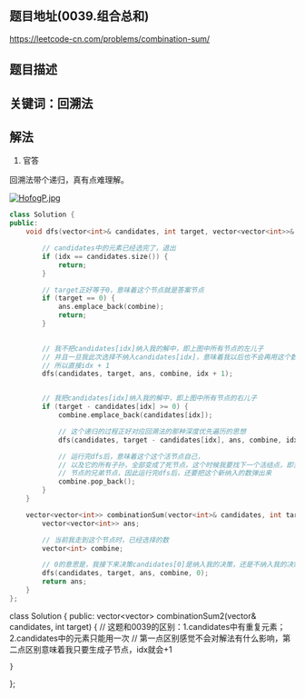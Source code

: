 ## 题目地址(0039.组合总和)

https://leetcode-cn.com/problems/combination-sum/

## 题目描述

## 关键词：回溯法

## 解法

1. 官答

回溯法带个递归，真有点难理解。

[![HofogP.jpg](https://s4.ax1x.com/2022/02/18/HofogP.jpg)](https://imgtu.com/i/HofogP)

```cpp
class Solution {
public:
    void dfs(vector<int>& candidates, int target, vector<vector<int>>& ans, vector<int>& combine, int idx) {

        // candidates中的元素已经选完了，退出
        if (idx == candidates.size()) {
            return;
        }

        // target正好等于0，意味着这个节点就是答案节点
        if (target == 0) {
            ans.emplace_back(combine);
            return;
        }

 
        // 我不把candidates[idx]纳入我的解中，即上图中所有节点的左儿子
        // 并且一旦我此次选择不纳入candidates[idx]，意味着我以后也不会再用这个数了
        // 所以直接idx + 1
        dfs(candidates, target, ans, combine, idx + 1);


        // 我把candidates[idx]纳入我的解中，即上图中所有节点的右儿子
        if (target - candidates[idx] >= 0) {
            combine.emplace_back(candidates[idx]);

            // 这个递归的过程正好对应回溯法的那种深度优先遍历的思想
            dfs(candidates, target - candidates[idx], ans, combine, idx);

            // 运行完dfs后，意味着这个这个活节点自己，
            // 以及它的所有子孙，全部变成了死节点，这个时候我要找下一个活结点，即当前
            // 节点的兄弟节点，因此运行完dfs后，还要把这个新纳入的数弹出来
            combine.pop_back();
        }
    }

    vector<vector<int>> combinationSum(vector<int>& candidates, int target) {
        vector<vector<int>> ans;

        // 当前我走到这个节点时，已经选择的数
        vector<int> combine;

        // 0的意思是，我接下来决策candidates[0]是纳入我的决策，还是不纳入我的决策
        dfs(candidates, target, ans, combine, 0);
        return ans;
    }
};
```
class Solution {
public:
    vector<vector<int>> combinationSum2(vector<int>& candidates, int target) {
        // 这题和0039的区别：1.candidates中有重复元素；2.candidates中的元素只能用一次
        // 第一点区别感觉不会对解法有什么影响，第二点区别意味着我只要生成子节点，idx就会+1
        
    }
};